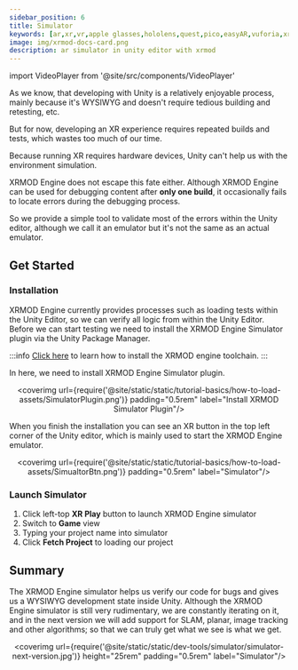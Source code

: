 ```yaml
---
sidebar_position: 6
title: Simulator
keywords: [ar,xr,vr,apple glasses,hololens,quest,pico,easyAR,vuforia,xrmod,mod,doc,XR,facebook,meta,unity]
image: img/xrmod-docs-card.png
description: ar simulator in unity editor with xrmod
---
```

import VideoPlayer from '@site/src/components/VideoPlayer'

As we know, that developing with Unity is a relatively enjoyable process, mainly because it's WYSIWYG and doesn't require tedious building and retesting, etc.

But for now, developing an XR experience requires repeated builds and tests, which wastes too much of our time.

Because running XR requires hardware devices, Unity can't help us with the environment simulation.

XRMOD Engine does not escape this fate either. Although XRMOD Engine can be used for debugging content after **only one build**, it occasionally fails to locate errors during the debugging process.

So we provide a simple tool to validate most of the errors within the Unity editor, although we call it an emulator but it's not the same as an actual emulator.

## Get Started

### Installation

XRMOD Engine currently provides processes such as loading tests within the Unity Editor, so we can verify all logic from within the Unity Editor. Before we can start testing we need to install the XRMOD Engine Simulator plugin via the Unity Package Manager.

:::info
[Click here](../prepare-for-developer/install-xrmod-dev-tools) to learn how to install the XRMOD engine toolchain.
:::

In here, we need to install XRMOD Engine Simulator plugin.

<center>

<coverimg url={require('@site/static/static/tutorial-basics/how-to-load-assets/SimulatorPlugin.png')} padding="0.5rem" label="Install XRMOD Simulator Plugin"/>

</center>

When you finish the installation you can see an XR button in the top left corner of the Unity editor, which is mainly used to start the XRMOD Engine emulator.

<center>

<coverimg url={require('@site/static/static/tutorial-basics/how-to-load-assets/SimualtorBtn.png')} padding="0.5rem" label="Simulator"/>

</center>

### Launch Simulator

1. Click left-top **XR Play** button to launch XRMOD Engine simulator
2. Switch to **Game** view
3. Typing your project name into simulator
4. Click **Fetch Project** to loading our project

<VideoPlayer src="/static/tutorial-basics/how-to-load-assets/Test.mp4" className="custom-video-showcase" />

## Summary

The XRMOD Engine simulator helps us verify our code for bugs and gives us a WYSIWYG development state inside Unity. Although the XRMOD Engine simulator is still very rudimentary, we are constantly iterating on it, and in the next version we will add support for SLAM, planar, image tracking and other algorithms; so that we can truly get what we see is what we get.

<center>

<coverimg url={require('@site/static/static/dev-tools/simulator/simulator-next-version.jpg')} height="25rem" padding="0.5rem" label="Simulator"/>

</center>
